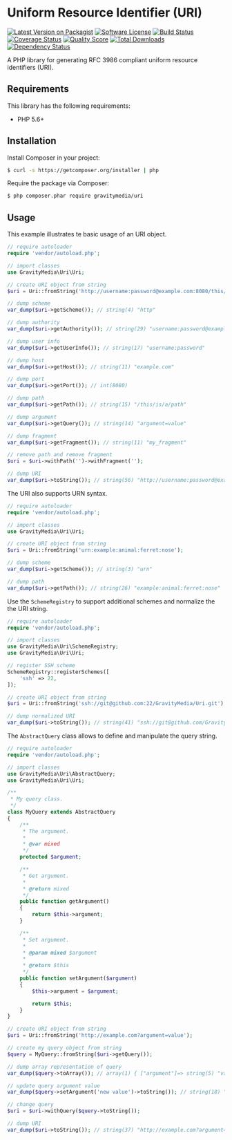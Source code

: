 # Uniform Resource Identifier (URI)

[![Latest Version on Packagist](https://img.shields.io/packagist/v/gravitymedia/uri.svg)](https://packagist.org/packages/gravitymedia/uri)
[![Software License](https://img.shields.io/packagist/l/gravitymedia/uri.svg)](LICENSE.md)
[![Build Status](https://img.shields.io/travis/GravityMedia/Uri.svg)](https://travis-ci.org/GravityMedia/Uri)
[![Coverage Status](https://img.shields.io/scrutinizer/coverage/g/GravityMedia/Uri.svg)](https://scrutinizer-ci.com/g/GravityMedia/Uri/code-structure)
[![Quality Score](https://img.shields.io/scrutinizer/g/GravityMedia/Uri.svg)](https://scrutinizer-ci.com/g/GravityMedia/Uri)
[![Total Downloads](https://img.shields.io/packagist/dt/gravitymedia/uri.svg)](https://packagist.org/packages/gravitymedia/uri)
[![Dependency Status](https://img.shields.io/versioneye/d/php/gravitymedia:uri.svg)](https://www.versioneye.com/user/projects/54fcb6ba4f31084fdc000719)

A PHP library for generating RFC 3986 compliant uniform resource identifiers (URI).

## Requirements

This library has the following requirements:

 - PHP 5.6+

## Installation

Install Composer in your project:

```bash
$ curl -s https://getcomposer.org/installer | php
```

Require the package via Composer:

```bash
$ php composer.phar require gravitymedia/uri
```

## Usage

This example illustrates te basic usage of an URI object.

```php
// require autoloader
require 'vendor/autoload.php';

// import classes
use GravityMedia\Uri\Uri;

// create URI object from string
$uri = Uri::fromString('http://username:password@example.com:8080/this/is/a/path?argument=value#my_fragment');

// dump scheme
var_dump($uri->getScheme()); // string(4) "http"

// dump authority
var_dump($uri->getAuthority()); // string(29) "username:password@example.com"

// dump user info
var_dump($uri->getUserInfo()); // string(17) "username:password"

// dump host
var_dump($uri->getHost()); // string(11) "example.com"

// dump port
var_dump($uri->getPort()); // int(8080)

// dump path
var_dump($uri->getPath()); // string(15) "/this/is/a/path"

// dump argument
var_dump($uri->getQuery()); // string(14) "argument=value"

// dump fragment
var_dump($uri->getFragment()); // string(11) "my_fragment"

// remove path and remove fragment
$uri = $uri->withPath('')->withFragment('');

// dump URI
var_dump($uri->toString()); // string(56) "http://username:password@example.com:8080?argument=value"
```

The URI also supports URN syntax.

```php
// require autoloader
require 'vendor/autoload.php';

// import classes
use GravityMedia\Uri\Uri;

// create URI object from string
$uri = Uri::fromString('urn:example:animal:ferret:nose');

// dump scheme
var_dump($uri->getScheme()); // string(3) "urn"

// dump path
var_dump($uri->getPath()); // string(26) "example:animal:ferret:nose"
```

Use the `SchemeRegistry` to support additional schemes and normalize the the URI string.

```php
// require autoloader
require 'vendor/autoload.php';

// import classes
use GravityMedia\Uri\SchemeRegistry;
use GravityMedia\Uri\Uri;

// register SSH scheme
SchemeRegistry::registerSchemes([
    'ssh' => 22,
]);

// create URI object from string
$uri = Uri::fromString('ssh://git@github.com:22/GravityMedia/Uri.git');

// dump normalized URI
var_dump($uri->toString()); // string(41) "ssh://git@github.com/GravityMedia/Uri.git"
```

The `AbstractQuery` class allows to define and manipulate the query string.

```php
// require autoloader
require 'vendor/autoload.php';

// import classes
use GravityMedia\Uri\AbstractQuery;
use GravityMedia\Uri\Uri;

/**
 * My query class.
 */
class MyQuery extends AbstractQuery
{
    /**
     * The argument.
     *
     * @var mixed
     */
    protected $argument;

    /**
     * Get argument.
     *
     * @return mixed
     */
    public function getArgument()
    {
        return $this->argument;
    }

    /**
     * Set argument.
     *
     * @param mixed $argument
     *
     * @return $this
     */
    public function setArgument($argument)
    {
        $this->argument = $argument;

        return $this;
    }
}

// create URI object from string
$uri = Uri::fromString('http://example.com?argument=value');

// create my query object from string
$query = MyQuery::fromString($uri->getQuery());

// dump array representation of query
var_dump($query->toArray()); // array(1) { ["argument"]=> string(5) "value" }

// update query argument value
var_dump($query->setArgument('new value')->toString()); // string(18) "argument=new+value"

// change query
$uri = $uri->withQuery($query->toString());

// dump URI
var_dump($uri->toString()); // string(37) "http://example.com?argument=new+value"
```
